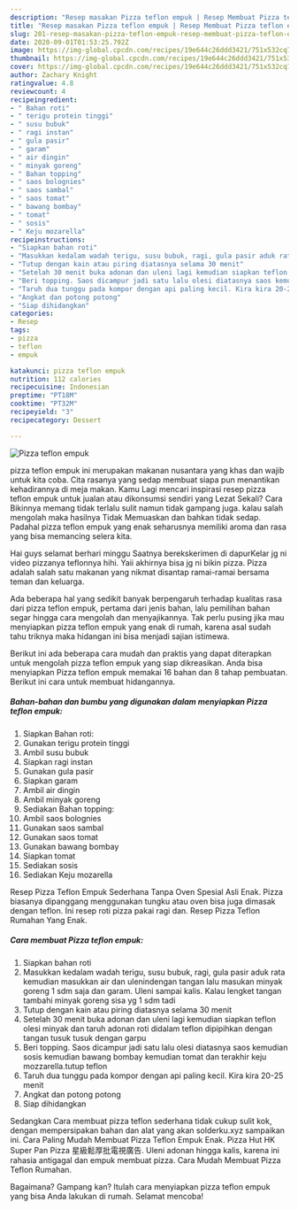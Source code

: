 ```yaml
---
description: "Resep masakan Pizza teflon empuk | Resep Membuat Pizza teflon empuk Yang Enak dan Simpel"
title: "Resep masakan Pizza teflon empuk | Resep Membuat Pizza teflon empuk Yang Enak dan Simpel"
slug: 201-resep-masakan-pizza-teflon-empuk-resep-membuat-pizza-teflon-empuk-yang-enak-dan-simpel
date: 2020-09-01T01:53:25.792Z
image: https://img-global.cpcdn.com/recipes/19e644c26ddd3421/751x532cq70/pizza-teflon-empuk-foto-resep-utama.jpg
thumbnail: https://img-global.cpcdn.com/recipes/19e644c26ddd3421/751x532cq70/pizza-teflon-empuk-foto-resep-utama.jpg
cover: https://img-global.cpcdn.com/recipes/19e644c26ddd3421/751x532cq70/pizza-teflon-empuk-foto-resep-utama.jpg
author: Zachary Knight
ratingvalue: 4.8
reviewcount: 4
recipeingredient:
- " Bahan roti"
- " terigu protein tinggi"
- " susu bubuk"
- " ragi instan"
- " gula pasir"
- " garam"
- " air dingin"
- " minyak goreng"
- " Bahan topping"
- " saos bolognies"
- " saos sambal"
- " saos tomat"
- " bawang bombay"
- " tomat"
- " sosis"
- " Keju mozarella"
recipeinstructions:
- "Siapkan bahan roti"
- "Masukkan kedalam wadah terigu, susu bubuk, ragi, gula pasir aduk rata kemudian masukkan air dan ulenindengan tangan lalu masukan minyak goreng 1 sdm saja dan garam. Uleni sampai kalis. Kalau lengket tangan tambahi minyak goreng sisa yg 1 sdm tadi"
- "Tutup dengan kain atau piring diatasnya selama 30 menit"
- "Setelah 30 menit buka adonan dan uleni lagi kemudian siapkan teflon olesi minyak dan taruh adonan roti didalam teflon dipipihkan dengan tangan tusuk tusuk dengan garpu"
- "Beri topping. Saos dicampur jadi satu lalu olesi diatasnya saos kemudian sosis kemudian bawang bombay kemudian tomat dan terakhir keju mozzarella.tutup teflon"
- "Taruh dua tunggu pada kompor dengan api paling kecil. Kira kira 20-25 menit"
- "Angkat dan potong potong"
- "Siap dihidangkan"
categories:
- Resep
tags:
- pizza
- teflon
- empuk

katakunci: pizza teflon empuk 
nutrition: 112 calories
recipecuisine: Indonesian
preptime: "PT18M"
cooktime: "PT32M"
recipeyield: "3"
recipecategory: Dessert

---
```



![Pizza teflon empuk](https://img-global.cpcdn.com/recipes/19e644c26ddd3421/751x532cq70/pizza-teflon-empuk-foto-resep-utama.jpg)


pizza teflon empuk ini merupakan makanan nusantara yang khas dan wajib untuk kita coba. Cita rasanya yang sedap membuat siapa pun menantikan kehadirannya di meja makan.
Kamu Lagi mencari inspirasi resep pizza teflon empuk untuk jualan atau dikonsumsi sendiri yang Lezat Sekali? Cara Bikinnya memang tidak terlalu sulit namun tidak gampang juga. kalau salah mengolah maka hasilnya Tidak Memuaskan dan bahkan tidak sedap. Padahal pizza teflon empuk yang enak seharusnya memiliki aroma dan rasa yang bisa memancing selera kita.

Hai guys selamat berhari minggu Saatnya berekskerimen di dapurKelar jg ni video pizzanya teflonnya hihi. Yaii akhirnya bisa jg ni bikin pizza. Pizza adalah salah satu makanan yang nikmat disantap ramai-ramai bersama teman dan keluarga.

Ada beberapa hal yang sedikit banyak berpengaruh terhadap kualitas rasa dari pizza teflon empuk, pertama dari jenis bahan, lalu pemilihan bahan segar hingga cara mengolah dan menyajikannya. Tak perlu pusing jika mau menyiapkan pizza teflon empuk yang enak di rumah, karena asal sudah tahu triknya maka hidangan ini bisa menjadi sajian istimewa.


Berikut ini ada beberapa cara mudah dan praktis yang dapat diterapkan untuk mengolah pizza teflon empuk yang siap dikreasikan. Anda bisa menyiapkan Pizza teflon empuk memakai 16 bahan dan 8 tahap pembuatan. Berikut ini cara untuk membuat hidangannya.

<!--inarticleads1-->

##### Bahan-bahan dan bumbu yang digunakan dalam menyiapkan Pizza teflon empuk:

1. Siapkan  Bahan roti:
1. Gunakan  terigu protein tinggi
1. Ambil  susu bubuk
1. Siapkan  ragi instan
1. Gunakan  gula pasir
1. Siapkan  garam
1. Ambil  air dingin
1. Ambil  minyak goreng
1. Sediakan  Bahan topping:
1. Ambil  saos bolognies
1. Gunakan  saos sambal
1. Gunakan  saos tomat
1. Gunakan  bawang bombay
1. Siapkan  tomat
1. Sediakan  sosis
1. Sediakan  Keju mozarella


Resep Pizza Teflon Empuk Sederhana Tanpa Oven Spesial Asli Enak. Pizza biasanya dipanggang menggunakan tungku atau oven bisa juga dimasak dengan teflon. Ini resep roti pizza pakai ragi dan. Resep Pizza Teflon Rumahan Yang Enak. 

<!--inarticleads2-->

##### Cara membuat Pizza teflon empuk:

1. Siapkan bahan roti
1. Masukkan kedalam wadah terigu, susu bubuk, ragi, gula pasir aduk rata kemudian masukkan air dan ulenindengan tangan lalu masukan minyak goreng 1 sdm saja dan garam. Uleni sampai kalis. Kalau lengket tangan tambahi minyak goreng sisa yg 1 sdm tadi
1. Tutup dengan kain atau piring diatasnya selama 30 menit
1. Setelah 30 menit buka adonan dan uleni lagi kemudian siapkan teflon olesi minyak dan taruh adonan roti didalam teflon dipipihkan dengan tangan tusuk tusuk dengan garpu
1. Beri topping. Saos dicampur jadi satu lalu olesi diatasnya saos kemudian sosis kemudian bawang bombay kemudian tomat dan terakhir keju mozzarella.tutup teflon
1. Taruh dua tunggu pada kompor dengan api paling kecil. Kira kira 20-25 menit
1. Angkat dan potong potong
1. Siap dihidangkan


Sedangkan Cara membuat pizza teflon sederhana tidak cukup sulit kok, dengan mempersipakan bahan dan alat yang akan solderku.xyz sampaikan ini. Cara Paling Mudah Membuat Pizza Teflon Empuk Enak. Pizza Hut HK Super Pan Pizza 星級鬆厚批電視廣告. Uleni adonan hingga kalis, karena ini rahasia antigagal dan empuk membuat pizza. Cara Mudah Membuat Pizza Teflon Rumahan. 

Bagaimana? Gampang kan? Itulah cara menyiapkan pizza teflon empuk yang bisa Anda lakukan di rumah. Selamat mencoba!

